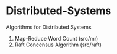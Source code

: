 # Distributed-Systems
Algorithms for Distributed Systems
1. Map-Reduce Word Count (src/mr)
2. Raft Concensus Algorithm (src/raft)
